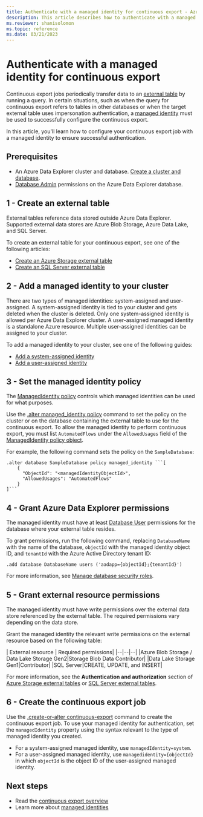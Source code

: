 ```yaml
---
title: Authenticate with a managed identity for continuous export - Azure Data Explorer
description: This article describes how to authenticate with a managed identity for continuous export in Azure Data Explorer.
ms.reviewer: shanisolomon
ms.topic: reference
ms.date: 03/21/2023
---
```

# Authenticate with a managed identity for continuous export

Continuous export jobs periodically transfer data to an [external table](../../query/schema-entities/externaltables.md) by running a query. In certain situations, such as when the query for continuous export refers to tables in other databases or when the target external table uses impersonation authentication, a [managed identity](../../../managed-identities-overview.md) must be used to successfully configure the continuous export.

In this article, you'll learn how to configure your continuous export job with a managed identity to ensure successful authentication.

## Prerequisites

* An Azure Data Explorer cluster and database. [Create a cluster and database](../../../create-cluster-database-portal.md).
* [Database Admin](../access-control/role-based-access-control.md) permissions on the Azure Data Explorer database.

## 1 - Create an external table

External tables reference data stored outside Azure Data Explorer. Supported external data stores are Azure Blob Storage, Azure Data Lake, and SQL Server.

To create an external table for your continuous export, see one of the following articles:

* [Create an Azure Storage external table](../external-tables-azurestorage-azuredatalake.md)
* [Create an SQL Server external table](../external-sql-tables.md)

## 2 - Add a managed identity to your cluster

There are two types of managed identities: system-assigned and user-assigned. A system-assigned identity is tied to your cluster and gets deleted when the cluster is deleted. Only one system-assigned identity is allowed per Azure Data Explorer cluster. A user-assigned managed identity is a standalone Azure resource. Multiple user-assigned identities can be assigned to your cluster.

To add a managed identity to your cluster, see one of the following guides:

* [Add a system-assigned identity](../../../configure-managed-identities-cluster.md#add-a-system-assigned-identity)
* [Add a user-assigned identity](../../../configure-managed-identities-cluster.md#add-a-user-assigned-identity)

## 3 - Set the managed identity policy

The [ManagedIdentity policy](../managed-identity-policy.md) controls which managed identities can be used for what purposes.

Use the [.alter managed_identity policy](../alter-managed-identity-policy-command.md) command to set the policy on the cluster or on the database containing the external table to use for the continuous export. To allow the managed identity to perform continuous export, you must list `AutomatedFlows` under the `AllowedUsages` field of the [ManagedIdentity policy object](../managed-identity-policy.md#the-managedidentity-policy-object).

For example, the following command sets the policy on the `SampleDatabase`:

```kusto
.alter database SampleDatabase policy managed_identity ```[
    {
      "ObjectId": "<managedIdentityObjectId>",
      "AllowedUsages": "AutomatedFlows"
    }
]```
```

## 4 - Grant Azure Data Explorer permissions

The managed identity must have at least [Database User](../access-control/role-based-access-control.md) permissions for the database where your external table resides.

To grant permissions, run the following command, replacing `DatabaseName` with the name of the database, `objectId` with the managed identity object ID, and `tenantId` with the Azure Active Directory tenant ID:

```kusto
.add database DatabaseName users ('aadapp={objectId};{tenantId}')
```

For more information, see [Manage database security roles](../manage-database-security-roles.md#add-and-remove-security-roles).

## 5 - Grant external resource permissions

The managed identity must have write permissions over the external data store referenced by the external table. The required permissions vary depending on the data store.

Grant the managed identity the relevant write permissions on the external resource based on the following table:

| External resource | Required permissions|
|--|--|--|
|Azure Blob Storage / Data Lake Storage Gen2|Storage Blob Data Contributor|
|Data Lake Storage Gen1|Contributor|
|SQL Server|CREATE, UPDATE, and INSERT|

For more information, see the **Authentication and authorization** section of [Azure Storage external tables](../external-tables-azurestorage-azuredatalake.md#authentication-and-authorization) or [SQL Server external tables](../external-sql-tables.md#authentication-and-authorization).

## 6 - Create the continuous export job

Use the [.create-or-alter continuous-export](create-alter-continuous.md) command to create the continuous export job. To use your managed identity for authentication, set the `managedIdentity` property using the syntax relevant to the type of managed identity you created.

* For a system-assigned managed identity, use `managedIdentity=system`.
* For a user-assigned managed identity, use `managedidentity={objectId}` in which `objectId` is the object ID of the user-assigned managed identity.

## Next steps

* Read the [continuous export overview](continuous-data-export.md)
* Learn more about [managed identities](../../../managed-identities-overview.md)
